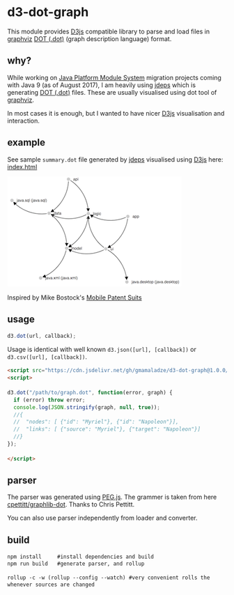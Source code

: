 # d3-dot-graph

This module provides [D3js][d3js] compatible library to parse and load files in [graphviz][graphviz] [DOT (.dot)][dot] (graph description language) format.

## why?
While working on [Java Platform Module System][jpms] migration projects coming with Java 9 (as of August 2017), I am heavily using [jdeps][jdeps] which is generating [DOT (.dot)][dot] files. These are usually visualised using dot tool of [graphviz][graphviz].

In most cases it is enough, but I wanted to have nicer [D3js][d3js] visualisation and interaction.

## example    

See sample `summary.dot` file generated by [jdeps][jdeps] visualised using [D3js][d3js] here: [index.html][example]

![](doc/digraph.png "Sample .dot file generated by jdeps visualised using D3js")

Inspired by Mike Bostock's [Mobile Patent Suits][mbostock]

## usage

```js
d3.dot(url, callback);
```

Usage is identical with well known `d3.json([url], [callback])` or `d3.csv([url], [callback])`.

```html
<script src="https://cdn.jsdelivr.net/gh/gmamaladze/d3-dot-graph@1.0.0/build/d3-dot-graph.min.js"></script>
<script>

d3.dot("/path/to/graph.dot", function(error, graph) {
  if (error) throw error;
  console.log(JSON.stringify(graph, null, true));
  //{
  //  "nodes": [ {"id": "Myriel"}, {"id": "Napoleon"}],
  //  "links": [ {"source": "Myriel"}, {"target": "Napoleon"}]
  //}  
});

</script>
```

## parser

The parser was generated using [PEG.js][pegjs]. The grammer is taken from here [cpettitt/graphlib-dot](https://github.com/cpettitt/graphlib-dot). Thanks to Chris Pettitt.

You can also use parser independently from loader and converter.

## build

```shell
npm install     #install dependencies and build
npm run build   #generate parser, and rollup

rollup -c -w (rollup --config --watch) #very convenient rolls the whenever sources are changed
```


[d3js]: https://www.d3js.org
[dot]: https://en.wikipedia.org/wiki/DOT_(graph_description_language)
[pegjs]: https://pegjs.org
[jpms]: http://openjdk.java.net/projects/jigsaw/spec/sotms
[jdeps]: https://docs.oracle.com/javase/9/tools/jdeps.htm
[graphviz]: http://www.graphviz.org
[mbostock]: http://bl.ocks.org/mbostock/1153292
[example]: https://cdn.rawgit.com/gmamaladze/d3-dot-graph/cf08847e/example/index.html
